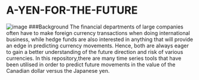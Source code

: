 # A-YEN-FOR-THE-FUTURE
![image](https://user-images.githubusercontent.com/86626839/139422118-86c297ef-dbf3-408c-8004-02c3ff88d0fa.png)
###Background
The financial departments of large companies often have to make foreign currency transactions when doing international business, while hedge funds are also interested in anything that will provide an edge in predicting currency movements. Hence, both are always eager to gain a better understanding of the future direction and risk of various currencies.
In this repository,there are  many time series tools that have been utilised in order to predict future movements in the value of the Canadian dollar versus the Japanese yen.
